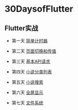 # 30DaysofFlutter

## Flutter实战

- 第一天 [简单计时器](./day_01)

- 第二天 [页面切换和传值](./day_02)

- 第三天 [基本API请求](./day_03)

- 第四天 [小说分类列表](./day_04)

- 第五天 [小说搜索](./day_05)

- 第六天 [全屏显示](./day_06)

- 第七天 [文件系统](./day_07)
